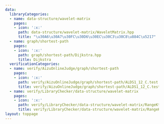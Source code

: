 ```yaml
---
data:
  libraryCategories:
  - name: data-structure/wavelet-matrix
    pages:
    - icon: ':x:'
      path: data-structure/wavelet-matrix/WaveletMatrix.hpp
      title: "\u30A6\u30A7\u30FC\u30D6\u30EC\u30C3\u30C8\u884C\u5217"
  - name: graph/shortest-path
    pages:
    - icon: ':x:'
      path: graph/shortest-path/Dijkstra.hpp
      title: Dijkstra
  verificationCategories:
  - name: verify/AizuOnlineJudge/graph/shortest-path
    pages:
    - icon: ':x:'
      path: verify/AizuOnlineJudge/graph/shortest-path/ALDS1_12_C.test.cpp
      title: verify/AizuOnlineJudge/graph/shortest-path/ALDS1_12_C.test.cpp
  - name: verify/LibraryChecker/data-structure/wavelet-matrix
    pages:
    - icon: ':x:'
      path: verify/LibraryChecker/data-structure/wavelet-matrix/RangeKthSmallest.test.cpp
      title: verify/LibraryChecker/data-structure/wavelet-matrix/RangeKthSmallest.test.cpp
layout: toppage
---
```


